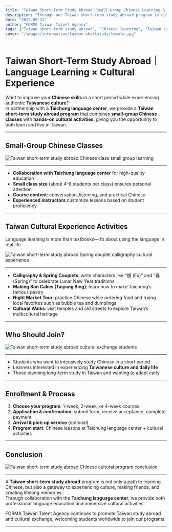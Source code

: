 ```yaml
---
title: "Taiwan Short-Term Study Abroad｜Small-Group Chinese Learning & Cultural Experience"
description: "Through our Taiwan short-term study abroad program in collaboration with a Taichung language center, students enjoy small-group Chinese lessons combined with unique cultural experiences such as writing Spring Festival couplets and making pineapple cakes."
date: "2025-09-21"
author: "FORMA Taiwan Talent Agency"
tags: ["Taiwan short-term study abroad", "Chinese learning", "Taiwan cultural experience", "Study in Taiwan", "Short-term course", "Taichung language center"]
cover: "/images/information/taiwan-shortstudy/temple.jpg"
---
```


# Taiwan Short-Term Study Abroad｜Language Learning × Cultural Experience  

Want to improve your **Chinese skills** in a short period while experiencing authentic **Taiwanese culture**?  
In partnership with a **Taichung language center**, we provide a **Taiwan short-term study abroad program** that combines **small-group Chinese classes** with **hands-on cultural activities**, giving you the opportunity to both learn and live in Taiwan.  

---

## Small-Group Chinese Classes  

![Taiwan short-term study abroad Chinese class small group learning](/images/information/taiwan-shortstudy/class.jpg)  

---

- **Collaboration with Taichung language center** for high-quality education  
- **Small class size** (about 4–8 students per class) ensures personal attention  
- **Course content**: conversation, listening, and practical Chinese  
- **Experienced instructors** customize lessons based on student proficiency  

---

## Taiwan Cultural Experience Activities  

Language learning is more than textbooks—it’s about using the language in real life.  

![Taiwan short-term study abroad Spring couplet calligraphy cultural experience](/images/information/taiwan-shortstudy/tea.jpg)  

---

- **Calligraphy & Spring Couplets**: write characters like “福 (Fu)” and “春 (Spring)” to celebrate Lunar New Year traditions  
- **Making Sun Cakes (Taiyang Bing)**: learn how to make Taichung’s famous pastry  
- **Night Market Tour**: practice Chinese while ordering food and trying local favorites such as bubble tea and dumplings  
- **Cultural Walks**: visit temples and old streets to explore Taiwan’s multicultural heritage  

---

## Who Should Join?  

![Taiwan short-term study abroad cultural exchange students](/images/information/taiwan-shortstudy/airport.jpg)  

---

- Students who want to intensively study Chinese in a short period  
- Learners interested in experiencing **Taiwanese culture and daily life**  
- Those planning long-term study in Taiwan and wanting to adapt early  

---

## Enrollment & Process  

1. **Choose your program**: 1-week, 2-week, or 4-week courses  
2. **Application & confirmation**: submit form, receive acceptance, complete payment  
3. **Arrival & pick-up service** (optional)  
4. **Program start**: Chinese lessons at Taichung language center + cultural activities  

---

## Conclusion  

![Taiwan short-term study abroad Chinese cultural program conclusion](/images/information/taiwan-shortstudy/conclusion.jpg)  

---

A **Taiwan short-term study abroad** program is not only a path to learning Chinese, but also a gateway to experiencing culture, making friends, and creating lifelong memories.  
Through collaboration with the **Taichung language center**, we provide both professional language education and immersive cultural activities.  

FORMA Taiwan Talent Agency continues to promote Taiwan study abroad and cultural exchange, welcoming students worldwide to join our programs.  

---
